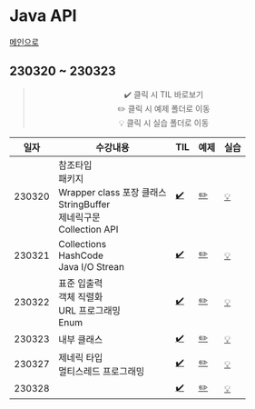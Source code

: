 # Java API
[메인으로](https://github.com/sylee990205/lsy_dktechin_study)
## 230320 ~ 230323  

<div align = "center"> 

> :heavy_check_mark: 클릭 시 TIL 바로보기  
> :pencil2: 클릭 시 예제 폴더로 이동  
> :bulb: 클릭 시 실습 폴더로 이동    

| 일자       | 수강내용       | TIL | 예제 | 실습
| -------- | --------------- | --- | ---- | --- |
| 230320 | 참조타입<br>패키지<br>Wrapper class 포장 클래스<br>StringBuffer<br>제네릭구문<br>Collection API | [:heavy_check_mark:](230320_Java_day11.md) | [:pencil2:](/eclipse-workspace/javaedu/src/day11/) | [:bulb:](/eclipse-workspace/javaedu/src/day11/excercise/)
| 230321 | Collections<br>HashCode<br>Java I/O Strean | [:heavy_check_mark:](230321_Java_day12.md)| [:pencil2:](/eclipse-workspace/javaedu/src/day12/) | [:bulb:](/eclipse-workspace/javaedu/src/day12/excercise/)
| 230322 | 표준 입출력<br>객체 직렬화<br>URL 프로그래밍<br>Enum  |  [:heavy_check_mark:](230322_Java_day13.md)| [:pencil2:](/eclipse-workspace/javaedu/src/day13/) | [:bulb:](/eclipse-workspace/javaedu/src/day13/excercise/)
| 230323 | 내부 클래스 |  [:heavy_check_mark:](230323_Java_day14.md)| [:pencil2:](/eclipse-workspace/javaedu/src/day14/) | [:bulb:](/eclipse-workspace/javaedu/src/day14/excercise/)
| 230327 | 제네릭 타입<br>멀티스레드 프로그래밍  |  [:heavy_check_mark:](230327_Java_day16.md)| [:pencil2:](/eclipse-workspace/javaedu/src/day16/) | [:bulb:](/eclipse-workspace/javaedu/src/day16/excercise/mvclab/)
| 230328 | | [:heavy_check_mark:](230327_Java_day17.md)| [:pencil2:](/eclipse-workspace/javaedu/src/day17/) | [:bulb:](/eclipse-workspace/javaedu/src/day17/excercise/)

</div>
